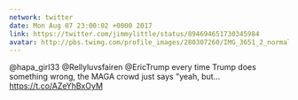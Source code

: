 ```yaml
---
network: twitter
date: Mon Aug 07 23:00:02 +0000 2017
link: https://twitter.com/jimmylittle/status/894694651730345984
avatar: http://pbs.twimg.com/profile_images/280307260/IMG_3651_2_normal.jpg
---
```


@hapa_girl33 @Rellyluvsfairen @EricTrump every time Trump does something wrong, the MAGA crowd just says "yeah, but… https://t.co/AZeYhBxOyM
